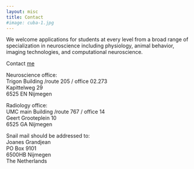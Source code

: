 ```yaml
---
layout: misc
title: Contact
#image: cuba-1.jpg
---
```


We welcome applications for students at every level from a broad range of specialization in neuroscience including physiology, animal behavior, imaging technologies, and computational neuroscience.

Contact [me](mailto://joanes.grandjean@radboudumc.nl)

Neuroscience office:  
Trigon Building /route 205 / office 02.273  
Kapittelweg 29  
6525 EN Nijmegen

Radiology office:  
UMC main Building /route 767 / office 14  
Geert Grooteplein 10  
6525 GA Nijmegen  

Snail mail should be addressed to:  
Joanes Grandjean  
PO Box 9101  
6500HB Nijmegen  
The Netherlands  
